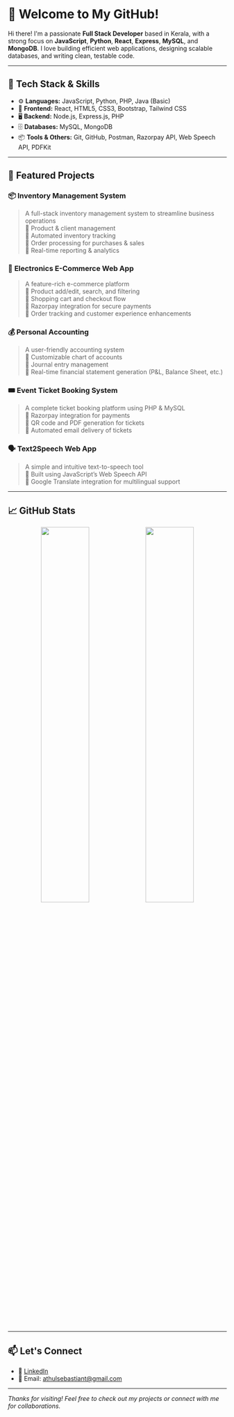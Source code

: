 # 👋 Welcome to My GitHub!

Hi there! I'm a passionate **Full Stack Developer** based in Kerala, with a strong focus on **JavaScript**, **Python**, **React**, **Express**, **MySQL**, and **MongoDB**. I love building efficient web applications, designing scalable databases, and writing clean, testable code.

---

## 🔧 Tech Stack & Skills

- ⚙️ **Languages:** JavaScript, Python, PHP, Java (Basic)
- 🧩 **Frontend:** React, HTML5, CSS3, Bootstrap, Tailwind CSS
- 🖥️ **Backend:** Node.js, Express.js, PHP
- 🗄️ **Databases:** MySQL, MongoDB
- 📦 **Tools & Others:** Git, GitHub, Postman, Razorpay API, Web Speech API, PDFKit

---

## 🚀 Featured Projects

### 📦 **Inventory Management System**
> A full-stack inventory management system to streamline business operations  
> 🔹 Product & client management  
> 🔹 Automated inventory tracking  
> 🔹 Order processing for purchases & sales  
> 🔹 Real-time reporting & analytics

### 🛒 **Electronics E-Commerce Web App**
> A feature-rich e-commerce platform  
> 🔹 Product add/edit, search, and filtering  
> 🔹 Shopping cart and checkout flow  
> 🔹 Razorpay integration for secure payments  
> 🔹 Order tracking and customer experience enhancements

### 💰 **Personal Accounting**
> A user-friendly accounting system  
> 🔹 Customizable chart of accounts  
> 🔹 Journal entry management  
> 🔹 Real-time financial statement generation (P&L, Balance Sheet, etc.)

### 🎟️ **Event Ticket Booking System**
> A complete ticket booking platform using PHP & MySQL  
> 🔹 Razorpay integration for payments  
> 🔹 QR code and PDF generation for tickets  
> 🔹 Automated email delivery of tickets

### 🗣️ **Text2Speech Web App**
> A simple and intuitive text-to-speech tool  
> 🔹 Built using JavaScript’s Web Speech API  
> 🔹 Google Translate integration for multilingual support

---

## 📈 GitHub Stats

<p align="center">
  <img src="https://github-readme-stats.vercel.app/api?username=athulsebastiant&show_icons=true&theme=radical" width="47%" />
  <img src="https://github-readme-streak-stats.herokuapp.com/?user=athulsebastiant&theme=radical" width="47%" />
</p>

---

## 📫 Let's Connect

- 💼 [LinkedIn](https://www.linkedin.com/in/athulsebastian-t03)
- 📧 Email: athulsebastiant@gmail.com

---

_Thanks for visiting! Feel free to check out my projects or connect with me for collaborations._






